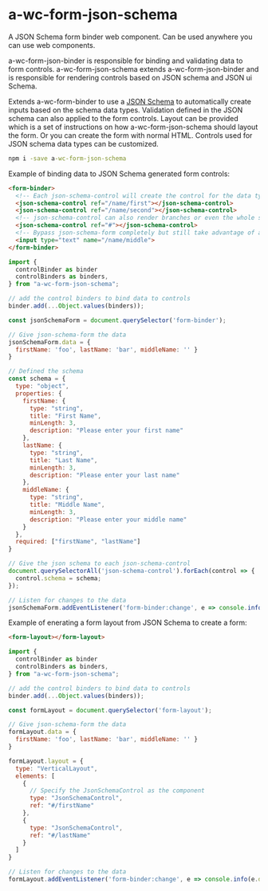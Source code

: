 # a-wc-form-json-schema

A JSON Schema form binder web component. Can be used anywhere you can use web components.

a-wc-form-json-binder is responsible for binding and validating data to form controls.
a-wc-form-json-schema extends a-wc-form-json-binder and is responsible for rendering controls based on JSON schema and JSON ui Schema.

Extends a-wc-form-binder to use a [JSON Schema](https://json-schema.org/) to automatically create inputs based on the schema data types. Validation defined in the JSON schema can also applied to the form controls.
Layout can be provided which is a set of instructions on how a-wc-form-json-schema should layout the form. Or you can create the form with normal HTML.
Controls used for JSON schema data types can be customized.


```cmd
npm i -save a-wc-form-json-schema
```

Example of binding data to JSON Schema generated form controls:
```html
<form-binder>
  <!-- Each json-schema-control will create the control for the data type from a set  -->
  <json-schema-control ref="/name/first"></json-schema-control>
  <json-schema-control ref="/name/second"></json-schema-control>
  <!-- json-schema-control can also render branches or even the whole schema -->
  <json-schema-control ref="#"></json-schema-control>
  <!-- Bypass json-schema-form completely but still take advantage of a-wc-form-binder data binding and validation -->
  <input type="text" name="/name/middle">
</form-binder>
```
```js
import {
  controlBinder as binder
  controlBinders as binders,
} from "a-wc-form-json-schema";

// add the control binders to bind data to controls
binder.add(...Object.values(binders));

const jsonSchemaForm = document.querySelector('form-binder');

// Give json-schema-form the data
jsonSchemaForm.data = {
  firstName: 'foo', lastName: 'bar', middleName: '' }
}

// Defined the schema
const schema = {
  type: "object",
  properties: {
    firstName: {
      type: "string",
      title: "First Name",
      minLength: 3,
      description: "Please enter your first name"
    },
    lastName: {
      type: "string",
      title: "Last Name",
      minLength: 3,
      description: "Please enter your last name"
    },
    middleName: {
      type: "string",
      title: "Middle Name",
      minLength: 3,
      description: "Please enter your middle name"
    }
  },
  required: ["firstName", "lastName"]
}

// Give the json schema to each json-schema-control
document.querySelectorAll('json-schema-control').forEach(control => {
  control.schema = schema;
});

// Listen for changes to the data
jsonSchemaForm.addEventListener('form-binder:change', e => console.info(e.detail.data));
```

Example of enerating a form layout from JSON Schema to create a form:
```html
<form-layout></form-layout>
```
```js
import {
  controlBinder as binder
  controlBinders as binders,
} from "a-wc-form-json-schema";

// add the control binders to bind data to controls
binder.add(...Object.values(binders));

const formLayout = document.querySelector('form-layout');

// Give json-schema-form the data
formLayout.data = {
  firstName: 'foo', lastName: 'bar', middleName: '' }
}

formLayout.layout = {
  type: "VerticalLayout",
  elements: [
    {
      // Specify the JsonSchemaControl as the component
      type: "JsonSchemaControl",
      ref: "#/firstName"
    },
    {
      type: "JsonSchemaControl",
      ref: "#/lastName"
    }
  ]
}

// Listen for changes to the data
formLayout.addEventListener('form-binder:change', e => console.info(e.detail.data));
```
